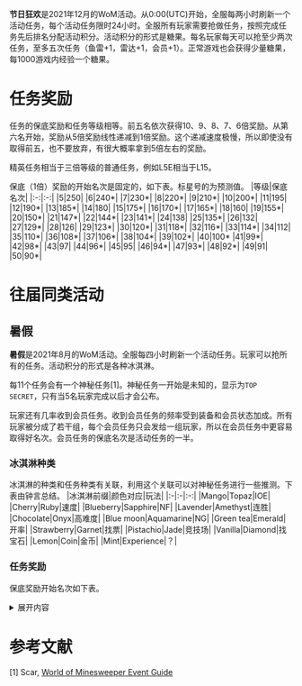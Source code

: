 **节日狂欢**是2021年12月的WoM活动。从0:00(UTC)开始，全服每两小时刷新一个活动任务，每个活动任务限时24小时。全服所有玩家需要抢做任务，按照完成任务先后排名分配活动积分。活动积分的形式是糖果。每名玩家每天可以抢至少两次任务，至多五次任务（鱼雷+1，雷达+1，会员+1）。正常游戏也会获得少量糖果，每1000游戏内经验一个糖果。

# 任务奖励
任务的保底奖励和任务等级相等。前五名依次获得10、9、8、7、6倍奖励。从第六名开始，奖励从5倍奖励线性递减到1倍奖励。这个递减速度极慢，所以即使没有取得前五，也不要放弃，有很大概率拿到5倍左右的奖励。

精英任务相当于三倍等级的普通任务，例如L5E相当于L15。

保底（1倍）奖励的开始名次是固定的，如下表。标星号的为预测值。
|等级|保底名次|
|:-:|:-:|
|5|250|
|6|240*|
|7|230*|
|8|220*|
|9|210*|
|10|200*|
|11|195|
|12|190*|
|13|185*|
|14|180|
|15|175*|
|16|170*|
|17|165*|
|18|160|
|19|155*|
|20|150*|
|21|147*|
|22|144*|
|23|141*|
|24|138|
|25|135*|
|26|132|
|27|129*|
|28|126|
|29|123*|
|30|120*|
|31|118*|
|32|116*|
|33|114*|
|34|112|
|35|110*|
|36|108*|
|37|106*|
|38|104*|
|39|102*|
|40|100*
|41|99*|
|42|98*|
|43|97|
|44|96*|
|45|95|
|46|94*|
|47|93*|
|48|92*|
|49|91|
|50|90*|

# 往届同类活动
## 暑假
**暑假**是2021年8月的WoM活动。全服每四小时刷新一个活动任务。玩家可以抢所有的任务。活动积分的形式是各种冰淇淋。

每11个任务会有一个神秘任务[1]。神秘任务一开始是未知的，显示为`TOP SECRET`，只有当5名玩家完成以后才会公布。

玩家还有几率收到会员任务。收到会员任务的频率受到装备和会员状态加成。所有玩家被分成了若干组，每个会员任务只会发给一组玩家，所以在会员任务中更容易取得好名次。会员任务的保底名次是活动任务的一半。

### 冰淇淋种类
冰淇淋的种类和任务种类有关联，利用这个关联可以对神秘任务进行一些推测。下表由钟言总结。
|冰淇淋前缀|颜色对应|玩法|
|:-|:-|:-:|
|Mango|Topaz|IOE|
|Cherry|Ruby|速度|
|Blueberry|Sapphire|NF|
|Lavender|Amethyst|连胜|
|Chocolate|Onyx|高难度|
|Blue moon|Aquamarine|NG|
|Green tea|Emerald|开率|
|Strawberry|Garnet|找票|
|Pistachio|Jade|竞技场|
|Vanilla|Diamond|找宝石|
|Lemon|Coin|金币|
|Mint|Experience|？|

### 任务奖励
保底奖励开始名次如下表。
<details>
<summary>展开内容</summary>
<table>
<thead>
<tr>
<th align="center">等级</th>
<th align="right">保底名次</th>
</tr>
</thead>
<tbody>
<tr>
<td align="center">4</td>
<td align="right">650</td>
</tr>
<tr>
<td align="center">5</td>
<td align="right">575</td>
</tr>
<tr>
<td align="center">6</td>
<td align="right">500</td>
</tr>
<tr>
<td align="center">7</td>
<td align="right">425</td>
</tr>
<tr>
<td align="center">8</td>
<td align="right">375</td>
</tr>
<tr>
<td align="center">9</td>
<td align="right">325</td>
</tr>
<tr>
<td align="center">10</td>
<td align="right">300</td>
</tr>
<tr>
<td align="center">11</td>
<td align="right">290</td>
</tr>
<tr>
<td align="center">12</td>
<td align="right">280</td>
</tr>
<tr>
<td align="center">13</td>
<td align="right">270</td>
</tr>
<tr>
<td align="center">14</td>
<td align="right">260</td>
</tr>
<tr>
<td align="center">15</td>
<td align="right">250</td>
</tr>
<tr>
<td align="center">16</td>
<td align="right">240</td>
</tr>
<tr>
<td align="center">17</td>
<td align="right">230</td>
</tr>
<tr>
<td align="center">18</td>
<td align="right">220</td>
</tr>
<tr>
<td align="center">19</td>
<td align="right">*210</td>
</tr>
<tr>
<td align="center">20</td>
<td align="right">200</td>
</tr>
<tr>
<td align="center">21</td>
<td align="right">195</td>
</tr>
<tr>
<td align="center">22</td>
<td align="right">*190</td>
</tr>
<tr>
<td align="center">23</td>
<td align="right">185</td>
</tr>
<tr>
<td align="center">24</td>
<td align="right">180</td>
</tr>
<tr>
<td align="center">25</td>
<td align="right">175</td>
</tr>
<tr>
<td align="center">26</td>
<td align="right">170</td>
</tr>
<tr>
<td align="center">27</td>
<td align="right">165</td>
</tr>
<tr>
<td align="center">28</td>
<td align="right">*160</td>
</tr>
<tr>
<td align="center">29</td>
<td align="right">155</td>
</tr>
<tr>
<td align="center">30</td>
<td align="right">150</td>
</tr>
<tr>
<td align="center">31</td>
<td align="right">*148</td>
</tr>
<tr>
<td align="center">32</td>
<td align="right">*145</td>
</tr>
<tr>
<td align="center">33</td>
<td align="right">143</td>
</tr>
<tr>
<td align="center">34</td>
<td align="right">*140</td>
</tr>
<tr>
<td align="center">35</td>
<td align="right">*138</td>
</tr>
<tr>
<td align="center">36</td>
<td align="right">135</td>
</tr>
<tr>
<td align="center">37</td>
<td align="right">*133</td>
</tr>
<tr>
<td align="center">38</td>
<td align="right">*130</td>
</tr>
<tr>
<td align="center">39</td>
<td align="right">128</td>
</tr>
<tr>
<td align="center">40</td>
<td align="right">*125</td>
</tr>
<tr>
<td align="center">41</td>
<td align="right">*123</td>
</tr>
<tr>
<td align="center">42</td>
<td align="right">120</td>
</tr>
<tr>
<td align="center">43</td>
<td align="right">*118</td>
</tr>
<tr>
<td align="center">44</td>
<td align="right">*115</td>
</tr>
<tr>
<td align="center">45</td>
<td align="right">*113</td>
</tr>
<tr>
<td align="center">46</td>
<td align="right">*110</td>
</tr>
<tr>
<td align="center">47</td>
<td align="right">*108</td>
</tr>
<tr>
<td align="center">48</td>
<td align="right">105</td>
</tr>
<tr>
<td align="center">49</td>
<td align="right">*103</td>
</tr>
<tr>
<td align="center">50</td>
<td align="right">*100</td>
</tr>
<tr>
<td align="center">57</td>
<td align="right">96</td>
</tr>
<tr>
<td align="center">60</td>
<td align="right">94</td>
</tr>
<tr>
<td align="center">63</td>
<td align="right">*92</td>
</tr>
<tr>
<td align="center">66</td>
<td align="right">90</td>
</tr>
<tr>
<td align="center">78</td>
<td align="right">83</td>
</tr>
<tr>
<td align="center">87</td>
<td align="right">76</td>
</tr>
<tr>
<td align="center">90</td>
<td align="right">76</td>
</tr>
</tbody>
</table>
<p>*表示预测值</p>
</details>

# 参考文献
[1] Scar, [World of Minesweeper Event Guide](https://docs.google.com/document/d/1M1gIyczkiuuTYh10MOISogctZRExkGadijrIg4X_F4Y/edit)